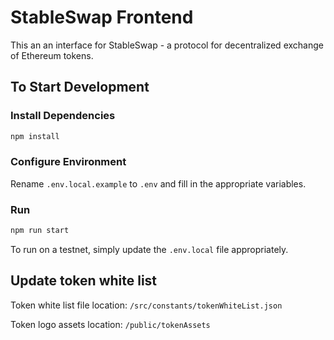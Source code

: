 # StableSwap Frontend

This an an interface for StableSwap - a protocol for decentralized exchange of Ethereum tokens.


## To Start Development

### Install Dependencies

```bash
npm install
```

### Configure Environment

Rename `.env.local.example` to `.env` and fill in the appropriate variables.

### Run

```bash
npm run start
```

To run on a testnet, simply update the `.env.local` file appropriately.


## Update token white list

Token white list file location: `/src/constants/tokenWhiteList.json`

Token logo assets location: `/public/tokenAssets`
